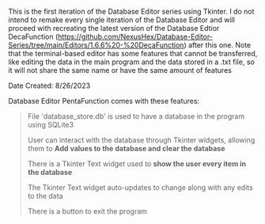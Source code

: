 This is the first iteration of the Database Editor series using Tkinter. I do not intend to remake every single iteration of the Database Editor and will proceed with recreating the latest version of the Database Edtior DecaFunction (https://github.com/NexusHex/Database-Editor-Series/tree/main/Editors/1.6.6%20-%20DecaFunction) after this one. Note that the terminal-based editor has some features that cannot be transferred, like editing the data in the main program and the data stored in a .txt file, so it will not share the same name or have the same amount of features

Date Created: 8/26/2023

Database Editor PentaFunction comes with these features:
>File 'database_store.db' is used to have a database in the program using SQLite3
>
>User can interact with the database through Tkinter widgets, allowing them to **Add values to the database and clear the database**
>
>There is a Tkinter Text widget used to **show the user every item in the database**
>
>The Tkinter Text widget auto-updates to change along with any edits to the data
>
>There is a button to exit the program
